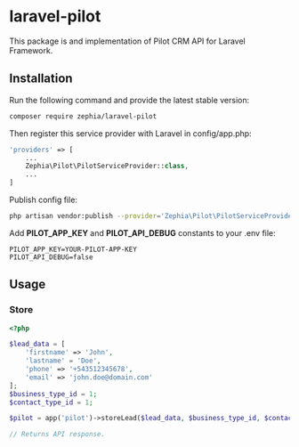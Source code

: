 # laravel-pilot
This package is and implementation of Pilot CRM API for Laravel Framework.

## Installation

Run the following command and provide the latest stable version:

```bash
composer require zephia/laravel-pilot
```

Then register this service provider with Laravel in config/app.php:

```php
'providers' => [
    ...
    Zephia\Pilot\PilotServiceProvider::class,
    ...
]
```

Publish config file:

```bash
php artisan vendor:publish --provider='Zephia\Pilot\PilotServiceProvider' --tag="config"
```

Add **PILOT_APP_KEY** and **PILOT_API_DEBUG** constants to your .env file:

```
PILOT_APP_KEY=YOUR-PILOT-APP-KEY
PILOT_API_DEBUG=false
```

## Usage
### Store

```php
<?php

$lead_data = [
    'firstname' => 'John',
    'lastname' = 'Doe',
    'phone' => '+543512345678',
    'email' => 'john.doe@domain.com'
];
$business_type_id = 1;
$contact_type_id = 1;

$pilot = app('pilot')->storeLead($lead_data, $business_type_id, $contact_type_id);

// Returns API response.
```


